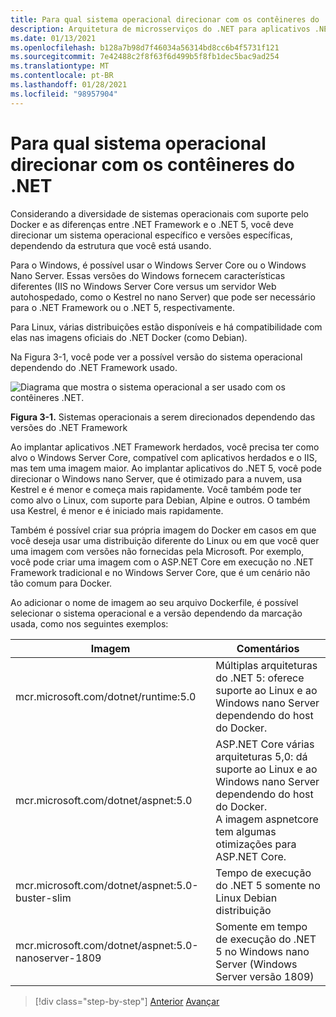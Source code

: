 ```yaml
---
title: Para qual sistema operacional direcionar com os contêineres do .NET
description: Arquitetura de microsserviços do .NET para aplicativos .NET em contêineres | Para qual sistema operacional direcionar com os contêineres do .NET
ms.date: 01/13/2021
ms.openlocfilehash: b128a7b98d7f46034a56314bd8cc6b4f5731f121
ms.sourcegitcommit: 7e42488c2f8f63f6d499b5f8fb1dec5bac9ad254
ms.translationtype: MT
ms.contentlocale: pt-BR
ms.lasthandoff: 01/28/2021
ms.locfileid: "98957904"
---
```

# <a name="what-os-to-target-with-net-containers"></a>Para qual sistema operacional direcionar com os contêineres do .NET

Considerando a diversidade de sistemas operacionais com suporte pelo Docker e as diferenças entre .NET Framework e o .NET 5, você deve direcionar um sistema operacional específico e versões específicas, dependendo da estrutura que você está usando.

Para o Windows, é possível usar o Windows Server Core ou o Windows Nano Server. Essas versões do Windows fornecem características diferentes (IIS no Windows Server Core versus um servidor Web autohospedado, como o Kestrel no nano Server) que pode ser necessário para o .NET Framework ou o .NET 5, respectivamente.

Para Linux, várias distribuições estão disponíveis e há compatibilidade com elas nas imagens oficiais do .NET Docker (como Debian).

Na Figura 3-1, você pode ver a possível versão do sistema operacional dependendo do .NET Framework usado.

![Diagrama que mostra o sistema operacional a ser usado com os contêineres .NET.](./media/net-container-os-targets/targeting-operating-systems.png)

**Figura 3-1.** Sistemas operacionais a serem direcionados dependendo das versões do .NET Framework

Ao implantar aplicativos .NET Framework herdados, você precisa ter como alvo o Windows Server Core, compatível com aplicativos herdados e o IIS, mas tem uma imagem maior. Ao implantar aplicativos do .NET 5, você pode direcionar o Windows nano Server, que é otimizado para a nuvem, usa Kestrel e é menor e começa mais rapidamente. Você também pode ter como alvo o Linux, com suporte para Debian, Alpine e outros. O também usa Kestrel, é menor e é iniciado mais rapidamente.

Também é possível criar sua própria imagem do Docker em casos em que você deseja usar uma distribuição diferente do Linux ou em que você quer uma imagem com versões não fornecidas pela Microsoft. Por exemplo, você pode criar uma imagem com o ASP.NET Core em execução no .NET Framework tradicional e no Windows Server Core, que é um cenário não tão comum para Docker.

Ao adicionar o nome de imagem ao seu arquivo Dockerfile, é possível selecionar o sistema operacional e a versão dependendo da marcação usada, como nos seguintes exemplos:

| Imagem | Comentários |
|-------|----------|
| mcr.microsoft.com/dotnet/runtime:5.0 | Múltiplas arquiteturas do .NET 5: oferece suporte ao Linux e ao Windows nano Server dependendo do host do Docker. |
| mcr.microsoft.com/dotnet/aspnet:5.0 | ASP.NET Core várias arquiteturas 5,0: dá suporte ao Linux e ao Windows nano Server dependendo do host do Docker. <br/> A imagem aspnetcore tem algumas otimizações para ASP.NET Core. |
| mcr.microsoft.com/dotnet/aspnet:5.0-buster-slim | Tempo de execução do .NET 5 somente no Linux Debian distribuição |
| mcr.microsoft.com/dotnet/aspnet:5.0-nanoserver-1809 | Somente em tempo de execução do .NET 5 no Windows nano Server (Windows Server versão 1809) |

> [!div class="step-by-step"]
> [Anterior](container-framework-choice-factors.md) 
>  [Avançar](official-net-docker-images.md)
